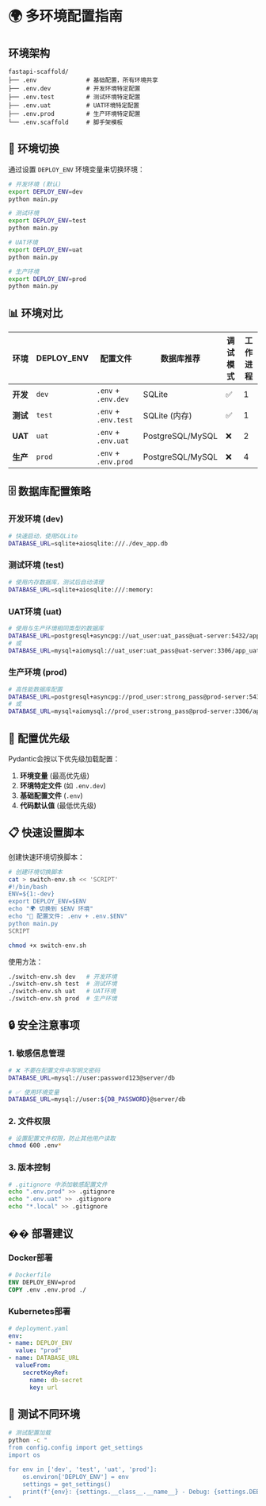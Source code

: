 # 🌍 多环境配置指南

## 环境架构

```
fastapi-scaffold/
├── .env              # 基础配置，所有环境共享
├── .env.dev          # 开发环境特定配置
├── .env.test         # 测试环境特定配置
├── .env.uat          # UAT环境特定配置
├── .env.prod         # 生产环境特定配置
└── .env.scaffold     # 脚手架模板
```

## 🚀 环境切换

通过设置 `DEPLOY_ENV` 环境变量来切换环境：

```bash
# 开发环境 (默认)
export DEPLOY_ENV=dev
python main.py

# 测试环境
export DEPLOY_ENV=test
python main.py

# UAT环境
export DEPLOY_ENV=uat
python main.py

# 生产环境
export DEPLOY_ENV=prod
python main.py
```

## 📊 环境对比

| 环境 | DEPLOY_ENV | 配置文件 | 数据库推荐 | 调试模式 | 工作进程 |
|------|------------|----------|------------|----------|----------|
| **开发** | `dev` | `.env` + `.env.dev` | SQLite | ✅ | 1 |
| **测试** | `test` | `.env` + `.env.test` | SQLite (内存) | ✅ | 1 |
| **UAT** | `uat` | `.env` + `.env.uat` | PostgreSQL/MySQL | ❌ | 2 |
| **生产** | `prod` | `.env` + `.env.prod` | PostgreSQL/MySQL | ❌ | 4 |

## 🗄️ 数据库配置策略

### 开发环境 (dev)
```bash
# 快速启动，使用SQLite
DATABASE_URL=sqlite+aiosqlite:///./dev_app.db
```

### 测试环境 (test)
```bash
# 使用内存数据库，测试后自动清理
DATABASE_URL=sqlite+aiosqlite:///:memory:
```

### UAT环境 (uat)
```bash
# 使用与生产环境相同类型的数据库
DATABASE_URL=postgresql+asyncpg://uat_user:uat_pass@uat-server:5432/app_uat
# 或
DATABASE_URL=mysql+aiomysql://uat_user:uat_pass@uat-server:3306/app_uat
```

### 生产环境 (prod)
```bash
# 高性能数据库配置
DATABASE_URL=postgresql+asyncpg://prod_user:strong_pass@prod-server:5432/app_prod
# 或
DATABASE_URL=mysql+aiomysql://prod_user:strong_pass@prod-server:3306/app_prod
```

## 🔧 配置优先级

Pydantic会按以下优先级加载配置：

1. **环境变量** (最高优先级)
2. **环境特定文件** (如 `.env.dev`)
3. **基础配置文件** (`.env`)
4. **代码默认值** (最低优先级)

## 📋 快速设置脚本

创建快速环境切换脚本：

```bash
# 创建环境切换脚本
cat > switch-env.sh << 'SCRIPT'
#!/bin/bash
ENV=${1:-dev}
export DEPLOY_ENV=$ENV
echo "🌍 切换到 $ENV 环境"
echo "📁 配置文件: .env + .env.$ENV"
python main.py
SCRIPT

chmod +x switch-env.sh
```

使用方法：
```bash
./switch-env.sh dev   # 开发环境
./switch-env.sh test  # 测试环境
./switch-env.sh uat   # UAT环境
./switch-env.sh prod  # 生产环境
```

## 🔒 安全注意事项

### 1. 敏感信息管理
```bash
# ❌ 不要在配置文件中写明文密码
DATABASE_URL=mysql://user:password123@server/db

# ✅ 使用环境变量
DATABASE_URL=mysql://user:${DB_PASSWORD}@server/db
```

### 2. 文件权限
```bash
# 设置配置文件权限，防止其他用户读取
chmod 600 .env*
```

### 3. 版本控制
```bash
# .gitignore 中添加敏感配置文件
echo ".env.prod" >> .gitignore
echo ".env.uat" >> .gitignore
echo "*.local" >> .gitignore
```

## �� 部署建议

### Docker部署
```dockerfile
# Dockerfile
ENV DEPLOY_ENV=prod
COPY .env .env.prod ./
```

### Kubernetes部署
```yaml
# deployment.yaml
env:
- name: DEPLOY_ENV
  value: "prod"
- name: DATABASE_URL
  valueFrom:
    secretKeyRef:
      name: db-secret
      key: url
```

## 🧪 测试不同环境

```bash
# 测试配置加载
python -c "
from config.config import get_settings
import os

for env in ['dev', 'test', 'uat', 'prod']:
    os.environ['DEPLOY_ENV'] = env
    settings = get_settings()
    print(f'{env}: {settings.__class__.__name__} - Debug: {settings.DEBUG}')
"
```
